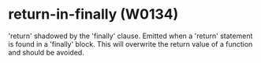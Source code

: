 # return-in-finally (W0134)

'return' shadowed by the 'finally' clause. Emitted when a 'return'
statement is found in a 'finally' block. This will overwrite the return
value of a function and should be avoided.
